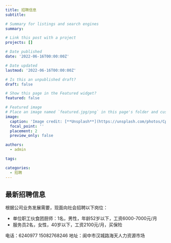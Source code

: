 ```yaml
---
title: 招聘信息
subtitle: 

# Summary for listings and search engines
summary: 

# Link this post with a project
projects: []

# Date published
date: '2022-06-16T00:00:00Z'

# Date updated
lastmod: '2022-06-16T00:00:00Z'

# Is this an unpublished draft?
draft: false

# Show this page in the Featured widget?
featured: false

# Featured image
# Place an image named `featured.jpg/png` in this page's folder and customize its options here.
image:
  caption: 'Image credit: [**Unsplash**](https://unsplash.com/photos/CpkOjOcXdUY)'
  focal_point: ''
  placement: 2
  preview_only: false

authors:
  - admin

tags:

categories:
  - 招聘
---
```


## 最新招聘信息

根据公司业务发展需要，现面向社会招聘以下岗位：

- 单位职工伙食团厨师：1名，男性，年龄52岁以下，工资6000-7000元/月
- 服务员2名，女性，40岁以下，工资2100元/月，买保险

电话：6240977  15082768246
地址：阆中市汉城路海天人力资源市场